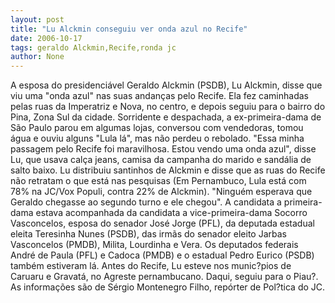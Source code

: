 ```yaml
---
layout: post
title: "Lu Alckmin conseguiu ver onda azul no Recife"
date: 2006-10-17
tags: geraldo Alckmin,Recife,ronda jc
author: None
---
```


A esposa do presidenciável Geraldo Alckmin (PSDB), Lu Alckmin, disse que viu uma \"onda azul\" nas suas andanças pelo Recife. 
Ela fez caminhadas pelas ruas da Imperatriz e Nova, no centro, e depois seguiu para o bairro do Pina, Zona Sul da cidade. 
Sorridente e despachada, a ex-primeira-dama de São Paulo parou em algumas lojas, conversou com vendedoras, tomou água e ouviu alguns \"Lula lá\", mas não perdeu o rebolado.
\"Essa minha passagem pelo Recife foi maravilhosa. Estou vendo uma onda azul\", disse Lu, que usava calça jeans, camisa da campanha do marido e sandália de salto baixo.
Lu distribuiu santinhos de Alckmin e disse que as ruas do Recife não retratam o que está nas pesquisas (Em Pernambuco, Lula está com 78% na JC/Vox Populi, contra 22% de Alckmin). \"Ninguém esperava que Geraldo chegasse ao segundo turno e ele chegou\". 
A candidata a primeira-dama estava acompanhada da candidata a vice-primeira-dama Socorro Vasconcelos, esposa do senador José Jorge (PFL), da deputada estadual eleita Teresinha Nunes (PSDB), das irmãs do senador eleito Jarbas Vasconcelos (PMDB), Milita, Lourdinha e Vera. Os deputados federais André de Paula (PFL) e Cadoca (PMDB) e o estadual Pedro Eurico (PSDB) também estiveram lá. 
Antes do Recife,&nbsp;Lu esteve nos munic?pios de Caruaru e Gravatá, no Agreste pernambucano. Daqui, seguiu para o Piau?. As informações são de Sérgio Montenegro Filho, repórter de Pol?tica do JC. 